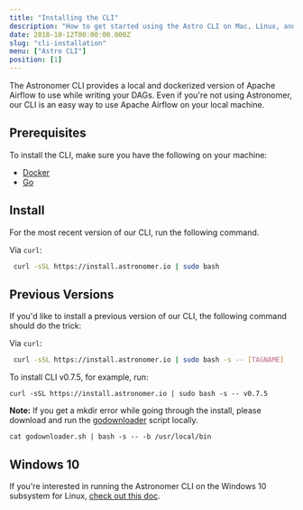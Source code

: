 ```yaml
---
title: "Installing the CLI"
description: "How to get started using the Astro CLI on Mac, Linux, and Windows."
date: 2018-10-12T00:00:00.000Z
slug: "cli-installation"
menu: ["Astro CLI"]
position: [1]
---
```


The Astronomer CLI provides a local and dockerized version of Apache Airflow to use while writing your DAGs. Even if you're not using Astronomer, our CLI is an easy way to use Apache Airflow on your local machine.

## Prerequisites

To install the CLI, make sure you have the following on your machine:

- [Docker](https://www.docker.com/)
- [Go](https://golang.org/)

## Install

For the most recent version of our CLI, run the following command.

Via `curl`:

  ```bash
   curl -sSL https://install.astronomer.io | sudo bash
   ```

## Previous Versions

If you'd like to install a previous version of our CLI, the following command should do the trick:

Via `curl`:
   ```bash
    curl -sSL https://install.astronomer.io | sudo bash -s -- [TAGNAME]
   ```

To install CLI v0.7.5, for example, run:
   ```
curl -sSL https://install.astronomer.io | sudo bash -s -- v0.7.5
   ```

**Note:** If you get a mkdir error while going through the install, please download and run the [godownloader](https://raw.githubusercontent.com/astronomer/astro-cli/master/godownloader.sh) script locally.

    cat godownloader.sh | bash -s -- -b /usr/local/bin

## Windows 10

If you're interested in running the Astronomer CLI on the Windows 10 subsystem for Linux, [check out this doc](https://astronomer.io/docs/cli-installation-windows-10).
